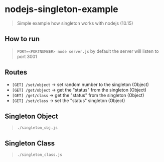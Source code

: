 # nodejs-singleton-example
> Simple example how singleton works with nodejs (10.15)

## How to run
> `PORT=<PORTNUMBER> node server.js`
by default the server will listen to port 3001

## Routes
- `[GET] /set/object` -> set random number to the singleton (Object)
- `[GET] /get/object` -> get the "status" from the singleton (Object) 
- `[GET] /get/class` -> get the "status" from the singleton (Object) 
- `[GET] /set/class` -> set the "status" singleton (Object) 


## Singleton Object 
> `./singleton_obj.js`

## Singleton Class
> `./singleton_class.js`

